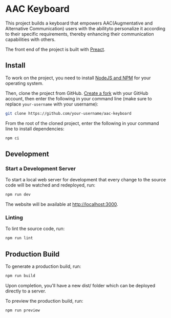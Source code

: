 # AAC Keyboard

This project builds a keyboard that empowers AAC(Augmentative and Alternative
Communication) users with the abilityto personalize it according to their
specific requirements, thereby enhancing their communication capabilities with
others.

The front end of the project is built with [Preact](https://preactjs.com/).

## Install

To work on the project, you need to install [NodeJS and NPM](https://nodejs.org/en/download/)
for your operating system.

Then, clone the project from GitHub. [Create a fork](https://help.github.com/en/github/getting-started-with-github/fork-a-repo)
with your GitHub account, then enter the following in your command line
(make sure to replace `your-username` with your username):

```bash
git clone https://github.com/your-username/aac-keyboard
```

From the root of the cloned project, enter the following in your command line
to install dependencies:

```bash
npm ci
```

## Development

### Start a Development Server

To start a local web server for development that every change to the source code
will be watched and redeployed,
run:

```bash
npm run dev
```

The website will be available at [http://localhost:3000](http://localhost:3000).

### Linting

To lint the source code, run:

```bash
npm run lint
```

## Production Build

To generate a production build, run:

```bash
npm run build
```

Upon completion, you'll have a new dist/ folder which can be deployed directly
to a server.

To preview the production build, run:

```bash
npm run preview
```
